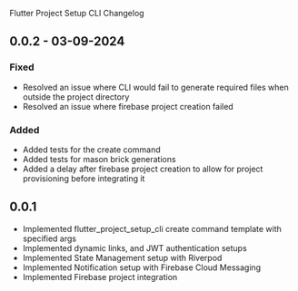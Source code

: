 Flutter Project Setup CLI Changelog

## 0.0.2 - 03-09-2024

### Fixed
- Resolved an issue where CLI would fail to generate required files when outside the project directory
- Resolved an issue where firebase project creation failed

### Added
- Added tests for the create command
- Added tests for mason brick generations
- Added a delay after firebase project creation to allow for project provisioning before integrating it

## 0.0.1

- Implemented flutter_project_setup_cli create command template with specified args
- Implemented dynamic links, and JWT authentication setups
- Implemented State Management setup with Riverpod
- Implemented Notification setup with Firebase Cloud Messaging
- Implemented Firebase project integration